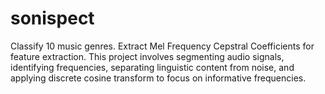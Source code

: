 # sonispect
Classify 10 music genres. Extract Mel Frequency Cepstral Coefficients for feature extraction. This project involves segmenting audio signals, identifying frequencies, separating linguistic content from noise, and applying discrete cosine transform to focus on informative frequencies. 
